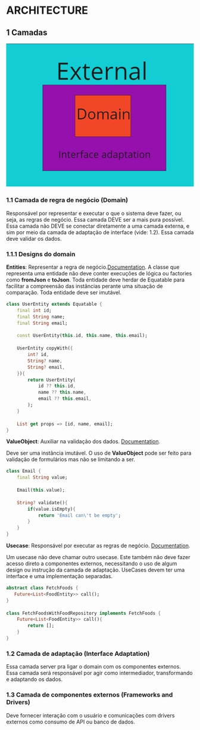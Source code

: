 # ARCHITECTURE

## 1 Camadas
![!alt](assets/docs/images/layers.png)

### 1.1 Camada de regra de negócio (Domain)
Responsável por representar e executar o que o sistema deve fazer, ou seja, as regras de negócio.
Essa camada DEVE ser a mais pura possível.
Essa camada não DEVE se conectar diretamente a uma camada externa, e sim por meio da camada de adaptação de interface (vide: 1.2).
Essa camada deve validar os dados.

### 1.1.1 Designs do domain

**Entities**: Representar a regra de negócio.[Documentation](https://www.codeproject.com/Articles/4293/The-Entity-Design-Pattern).
A classe que representa uma entidade não deve conter execuções de lógica ou factories como **fromJson** e **toJson**.
Toda entidade deve herdar de Equatable para facilitar a compreensão das instâncias perante uma situação de comparação.
Toda entidade deve ser imutável.

```dart
class UserEntity extends Equatable {
    final int id;
    final String name;
    final String email;

    const UserEntity(this.id, this.name, this.email);

    UserEntity copyWith({
        int? id,
        String? name,
        String? email,
    }){
        return UserEntity(
            id ?? this.id,
            name ?? this.name,
            email ?? this.email,
        );
    }

    List get props => [id, name, email];
}
```
**ValueObject**: Auxiliar na validação dos dados. [Documentation](https://medium.com/@lexitrainerph/deep-dive-into-the-value-object-pattern-in-c-basics-to-advanced-b058b49d8565#:~:text=Introduction,which%20have%20a%20distinct%20identity.).

Deve ser uma instância imutável.
O uso de **ValueObject** pode ser feito para validação de formulários mas não se limitando a ser.

```dart
class Email {
    final String value;

    Email(this.value);

    String? validate(){
        if(value.isEmpty){
            return 'Email can\'t be empty';
        }
    }
}
```


**Usecase**: Responsável por executar as regras de negócio. [Documentation](https://martinfowler.com/bliki/UseCase.html).

Um usecase não deve chamar outro usecase. Este também não deve fazer acesso direto a componentes externos, necessitando o uso de algum design ou instrução da camada de adaptação.
UseCases devem ter uma interface e uma implementação separadas.

```dart
abstract class FetchFoods {
   Future<List<FoodEntity>> call();
}

class FetchFoodsWithFoodRepository implements FetchFoods {
    Future<List<FoodEntity>> call(){
        return [];
    }
}
```


### 1.2 Camada de adaptação (Interface Adaptation)
Essa camada server pra ligar o domain com os componentes externos.
Essa camada será responsável por agir como intermediador, transformando e adaptando os dados.


### 1.3 Camada de componentes externos (Frameworks and Drivers)
Deve fornecer interação com o usuário e comunicações com drivers externos como consumo de API ou banco de dados.

